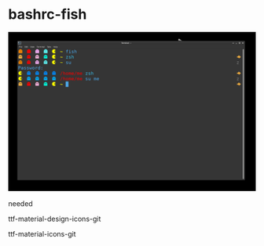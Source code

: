 # bashrc-fish
![Screenshot](screenshot.png)
 
needed

ttf-material-design-icons-git

ttf-material-icons-git 
